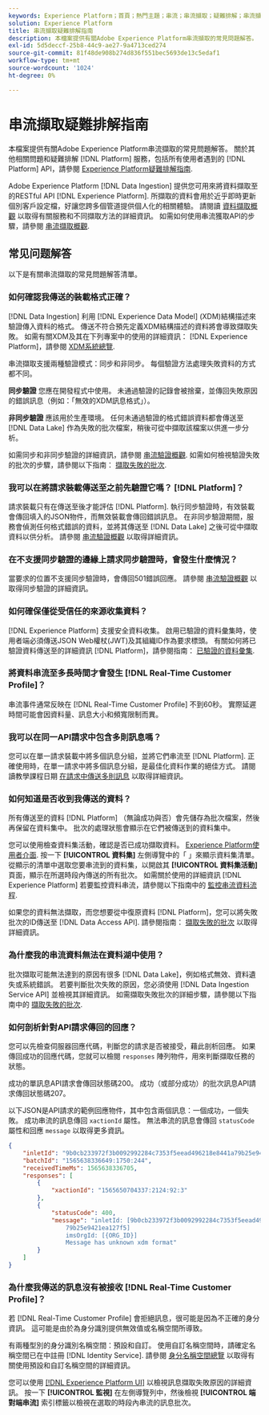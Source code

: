 ```yaml
---
keywords: Experience Platform；首頁；熱門主題；串流；串流擷取；疑難排解；串流擷取疑難排解；串流擷取常見問題集；faq；
solution: Experience Platform
title: 串流擷取疑難排解指南
description: 本檔案提供有關Adobe Experience Platform串流擷取的常見問題解答。
exl-id: 5d5deccf-25b8-44c9-ae27-9a4713ced274
source-git-commit: 81f48de908b274d836f551bec5693de13c5edaf1
workflow-type: tm+mt
source-wordcount: '1024'
ht-degree: 0%

---
```


# 串流擷取疑難排解指南

本檔案提供有關Adobe Experience Platform串流擷取的常見問題解答。 關於其他相關問題和疑難排解 [!DNL Platform] 服務，包括所有使用者遇到的 [!DNL Platform] API，請參閱 [Experience Platform疑難排解指南](../../landing/troubleshooting.md).

Adobe Experience Platform [!DNL Data Ingestion] 提供您可用來將資料擷取至的RESTful API [!DNL Experience Platform]. 所擷取的資料會用於近乎即時更新個別客戶設定檔，好讓您跨多個管道提供個人化的相關體驗。 請閱讀 [資料擷取概觀](../home.md) 以取得有關服務和不同擷取方法的詳細資訊。 如需如何使用串流獲取API的步驟，請參閱 [串流擷取概觀](../streaming-ingestion/overview.md).

## 常见问题解答

以下是有關串流擷取的常見問題解答清單。

### 如何確認我傳送的裝載格式正確？

[!DNL Data Ingestion] 利用 [!DNL Experience Data Model] (XDM)結構描述來驗證傳入資料的格式。 傳送不符合預先定義XDM結構描述的資料將會導致擷取失敗。 如需有關XDM及其在下列專案中的使用的詳細資訊： [!DNL Experience Platform]，請參閱 [XDM系統總覽](../../xdm/home.md).

串流擷取支援兩種驗證模式：同步和非同步。 每個驗證方法處理失敗資料的方式都不同。

**同步驗證** 您應在開發程式中使用。 未通過驗證的記錄會被捨棄，並傳回失敗原因的錯誤訊息（例如：「無效的XDM訊息格式」）。

**非同步驗證** 應該用於生產環境。 任何未通過驗證的格式錯誤資料都會傳送至 [!DNL Data Lake] 作為失敗的批次檔案，稍後可從中擷取該檔案以供進一步分析。

如需同步和非同步驗證的詳細資訊，請參閱 [串流驗證概觀](../quality/streaming-validation.md). 如需如何檢視驗證失敗的批次的步驟，請參閱以下指南： [擷取失敗的批次](../quality/retrieve-failed-batches.md).

### 我可以在將請求裝載傳送至之前先驗證它嗎？ [!DNL Platform]？

請求裝載只有在傳送至後才能評估 [!DNL Platform]. 執行同步驗證時，有效裝載會傳回填入的JSON物件，而無效裝載會傳回錯誤訊息。 在非同步驗證期間，服務會偵測任何格式錯誤的資料，並將其傳送至 [!DNL Data Lake] 之後可從中擷取資料以供分析。 請參閱 [串流驗證概觀](../quality/streaming-validation.md) 以取得詳細資訊。

### 在不支援同步驗證的邊緣上請求同步驗證時，會發生什麼情況？

當要求的位置不支援同步驗證時，會傳回501錯誤回應。 請參閱 [串流驗證概觀](../quality/streaming-validation.md) 以取得同步驗證的詳細資訊。

### 如何確保僅從受信任的來源收集資料？

[!DNL Experience Platform] 支援安全資料收集。 啟用已驗證的資料彙集時，使用者端必須傳送JSON Web權杖(JWT)及其組織ID作為要求標頭。 有關如何將已驗證資料傳送至的詳細資訊 [!DNL Platform]，請參閱指南： [已驗證的資料彙集](../tutorials/create-authenticated-streaming-connection.md).

### 將資料串流至多長時間才會發生 [!DNL Real-Time Customer Profile]？

串流事件通常反映在 [!DNL Real-Time Customer Profile] 不到60秒。 實際延遲時間可能會因資料量、訊息大小和頻寬限制而異。

### 我可以在同一API請求中包含多則訊息嗎？

您可以在單一請求裝載中將多個訊息分組，並將它們串流至 [!DNL Platform]. 正確使用時，在單一請求中將多個訊息分組，是最佳化資料作業的絕佳方式。 請閱讀教學課程日期 [在請求中傳送多則訊息](../tutorials/streaming-multiple-messages.md) 以取得詳細資訊。

### 如何知道是否收到我傳送的資料？

所有傳送至的資料 [!DNL Platform] （無論成功與否）會先儲存為批次檔案，然後再保留在資料集中。 批次的處理狀態會顯示在它們被傳送到的資料集中。

您可以使用檢查資料集活動，確認是否已成功擷取資料。 [Experience Platform使用者介面](https://platform.adobe.com). 按一下 **[!UICONTROL 資料集]** 左側導覽中的「 」來顯示資料集清單。 從顯示的清單中選取您要串流到的資料集，以開啟其 **[!UICONTROL 資料集活動]** 頁面，顯示在所選時段內傳送的所有批次。 如需關於使用的詳細資訊 [!DNL Experience Platform] 若要監控資料串流，請參閱以下指南中的 [監控串流資料流程](../quality/monitor-data-ingestion.md).

如果您的資料無法擷取，而您想要從中復原資料 [!DNL Platform]，您可以將失敗批次的ID傳送至 [!DNL Data Access API]. 請參閱指南： [擷取失敗的批次](../quality/retrieve-failed-batches.md) 以取得詳細資訊。

### 為什麼我的串流資料無法在資料湖中使用？

批次擷取可能無法達到的原因有很多 [!DNL Data Lake]，例如格式無效、資料遺失或系統錯誤。 若要判斷批次失敗的原因，您必須使用 [!DNL Data Ingestion Service API] 並檢視其詳細資訊。 如需擷取失敗批次的詳細步驟，請參閱以下指南中的 [擷取失敗的批次](../quality/retrieve-failed-batches.md).

### 如何剖析針對API請求傳回的回應？

您可以先檢查伺服器回應代碼，判斷您的請求是否被接受，藉此剖析回應。 如果傳回成功的回應代碼，您就可以檢閱 `responses` 陣列物件，用來判斷擷取任務的狀態。

成功的單訊息API請求會傳回狀態碼200。 成功（或部分成功）的批次訊息API請求傳回狀態碼207。

以下JSON是API請求的範例回應物件，其中包含兩個訊息：一個成功，一個失敗。 成功串流的訊息傳回 `xactionId` 屬性。 無法串流的訊息會傳回 `statusCode` 屬性和回應 `message` 以取得更多資訊。

```JSON
{
    "inletId": "9b0cb233972f3b0092992284c7353f5eead496218e8441a79b25e9421ea127f5",
    "batchId": "1565638336649:1750:244",
    "receivedTimeMs": 1565638336705,
    "responses": [
        {
            "xactionId": "1565650704337:2124:92:3"
        },
        {
            "statusCode": 400,
            "message": "inletId: [9b0cb233972f3b0092992284c7353f5eead496218e8441a
                79b25e9421ea127f5] 
                imsOrgId: [{ORG_ID}] 
                Message has unknown xdm format"
        }
    ]
}
```

### 為什麼我傳送的訊息沒有被接收 [!DNL Real-Time Customer Profile]？

若 [!DNL Real-Time Customer Profile] 會拒絕訊息，很可能是因為不正確的身分資訊。 這可能是由於為身分識別提供無效值或名稱空間所導致。

有兩種型別的身分識別名稱空間：預設和自訂。 使用自訂名稱空間時，請確定名稱空間已在中註冊 [!DNL Identity Service]. 請參閱 [身分名稱空間總覽](../../identity-service/namespaces.md) 以取得有關使用預設和自訂名稱空間的詳細資訊。

您可以使用 [[!DNL Experience Platform UI]](https://platform.adobe.com) 以檢視訊息擷取失敗原因的詳細資訊。 按一下 **[!UICONTROL 監視]** 在左側導覽列中，然後檢視 **[!UICONTROL 端對端串流]** 索引標籤以檢視在選取的時段內串流的訊息批次。
